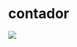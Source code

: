 # contador
<img src="[https://github.com/CarolinaDangelo/contador/blob/068d3bf4ae617bbac8461032142f3da9db97fe40/img/Captura.jpg](https://github.com/CarolinaDangelo/contador/blob/3b6436ce7ac0f836a5e46d70d092173a4eac9938/img/Captura.jpg)">
